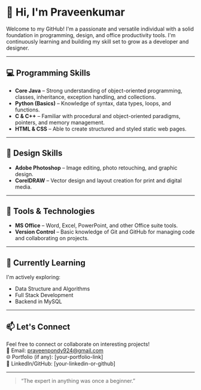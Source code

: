 # 👋 Hi, I'm Praveenkumar

Welcome to my GitHub! I'm a passionate and versatile individual with a solid foundation in programming, design, and office productivity tools. I'm continuously learning and building my skill set to grow as a developer and designer.

---

## 💻 Programming Skills

- **Core Java** – Strong understanding of object-oriented programming, classes, inheritance, exception handling, and collections.
- **Python (Basics)** – Knowledge of syntax, data types, loops, and functions.
- **C & C++** – Familiar with procedural and object-oriented paradigms, pointers, and memory management.
- **HTML & CSS** – Able to create structured and styled static web pages.

---

## 🎨 Design Skills

- **Adobe Photoshop** – Image editing, photo retouching, and graphic design.
- **CorelDRAW** – Vector design and layout creation for print and digital media.

---

## 🧰 Tools & Technologies

- **MS Office** – Word, Excel, PowerPoint, and other Office suite tools.
- **Version Control** – Basic knowledge of Git and GitHub for managing code and collaborating on projects.

---

## 🌱 Currently Learning

I'm actively exploring:
- Data Structure and Algorithms
- Full Stack Development
- Backend in MySQL

---

## 📫 Let's Connect

Feel free to connect or collaborate on interesting projects!  
📧 Email: praveenpondy924@gmail.com  
🌐 Portfolio (if any): [your-portfolio-link]  
🔗 LinkedIn/GitHub: [your-linkedin-or-github]

---

> “The expert in anything was once a beginner.”

